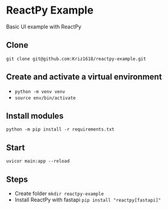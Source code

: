 # ReactPy Example
Basic UI example with ReactPy


## Clone
```
git clone git@github.com:Kriz1618/reactpy-example.git
```

## Create and activate a virtual environment
* `python -m venv venv`
* `source env/bin/activate`


## Install modules
```
python -m pip install -r requirements.txt
```

## Start 
```
uvicor main:app --reload
```

## Steps
* Create folder `mkdir reactpy-example`
* Install ReactPy with fastapi `pip install "reactpy[fastapi]"`

